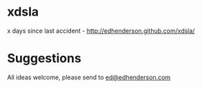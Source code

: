 xdsla
=====

x days since last accident - http://edhenderson.github.com/xdsla/

Suggestions
=====

All ideas welcome, please send to ed@edhenderson.com